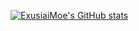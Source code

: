 [![ExusiaiMoe's GitHub stats](https://github-readme-stats.vercel.app/api?username=exusiaimoe)](https://github.com/anuraghazra/github-readme-stats)

